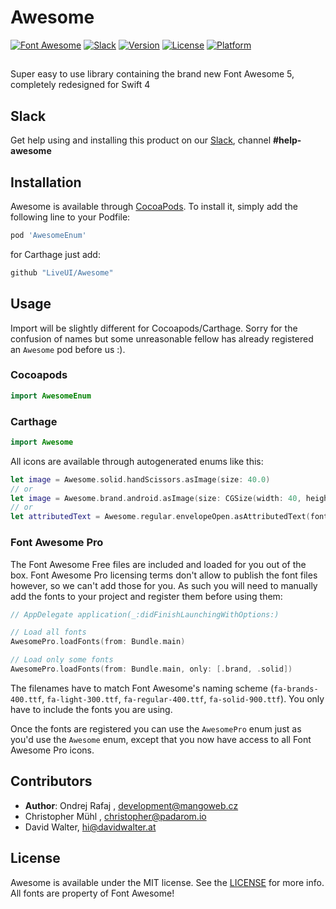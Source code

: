 # Awesome

[![Font Awesome](https://img.shields.io/badge/Font%20Awesome-5.4.1-brightgreen.svg)](https://fontawesome.com/v5.4.1/icons)
[![Slack](https://img.shields.io/badge/join-slack-745EAF.svg?style=flat)](http://bit.ly/2B0dEyt)
[![Version](https://img.shields.io/cocoapods/v/AwesomeEnum.svg?style=flat)](http://cocoapods.org/pods/AwesomeEnum)
[![License](https://img.shields.io/cocoapods/l/AwesomeEnum.svg?style=flat)](http://cocoapods.org/pods/AwesomeEnum)
[![Platform](https://img.shields.io/cocoapods/p/AwesomeEnum.svg?style=flat)](http://cocoapods.org/pods/AwesomeEnum)

## 

Super easy to use library containing the brand new Font Awesome 5, completely redesigned for Swift 4

## Slack

Get help using and installing this product on our [Slack](http://bit.ly/2B0dEyt), channel <b>#help-awesome</b>

## Installation

Awesome is available through [CocoaPods](http://cocoapods.org). To install
it, simply add the following line to your Podfile:

```ruby
pod 'AwesomeEnum'
```

for Carthage just add:

```ruby
github "LiveUI/Awesome"
```

## Usage

Import will be slightly different for Cocoapods/Carthage. Sorry for the confusion of names but some unreasonable fellow has already registered an `Awesome` pod before us :).

### Cocoapods
```swift
import AwesomeEnum
```
### Carthage
```swift
import Awesome
```

All icons are available through autogenerated enums like this:

```swift
let image = Awesome.solid.handScissors.asImage(size: 40.0)
// or
let image = Awesome.brand.android.asImage(size: CGSize(width: 40, height: 40), color: .red, backgroundColor: .blue) // :trollface:
// or
let attributedText = Awesome.regular.envelopeOpen.asAttributedText(fontSize: 17, color: .red, backgroundColor: .blue)
```

### Font Awesome Pro

The Font Awesome Free files are included and loaded for you out of the box. Font Awesome Pro licensing terms don't allow to publish the font files however, so we can't add those for you. As such you will need to manually add the fonts to your project and register them before using them:

```swift
// AppDelegate application(_:didFinishLaunchingWithOptions:)

// Load all fonts
AwesomePro.loadFonts(from: Bundle.main)

// Load only some fonts
AwesomePro.loadFonts(from: Bundle.main, only: [.brand, .solid])
```

The filenames have to match Font Awesome's naming scheme (`fa-brands-400.ttf`, `fa-light-300.ttf`, `fa-regular-400.ttf`, `fa-solid-900.ttf`). You only have to include the fonts you are using.

Once the fonts are registered you can use the `AwesomePro` enum just as you'd use the `Awesome` enum, except that you now have access to all Font Awesome Pro icons.

## Contributors

- **Author**: Ondrej Rafaj , development@mangoweb.cz
- Christopher Mühl , christopher@padarom.io
- David Walter, hi@davidwalter.at

## License

Awesome is available under the MIT license. See the [LICENSE](LICENSE) for more info. All fonts are property of Font Awesome!
